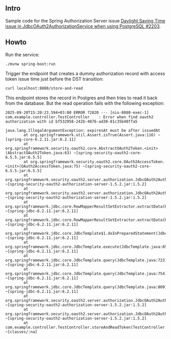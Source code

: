 ## Intro

Sample code for the Spring Authorization Server issue
[Daylight Saving Time issue in JdbcOAuth2AuthorizationService when using PostgreSQL #2203](https://github.com/spring-projects/spring-authorization-server/issues/2203).

## Howto

Run the service:

```
./mvnw spring-boot:run
```

Trigger the endpoint that creates a dummy authorization record with access token issue time
just before the DST transition:

```
curl localhost:8080/store-and-read
```

This endpoint stores the record in Postgres and then tries to read it back from the database. 
But the read operation fails with the following exception:

```
2025-09-20T15:20:23.594+03:00 ERROR 72820 --- [nio-8080-exec-1] com.example.controller.TestController    : Error when find oauth2 authorization with id bf532958-242b-4076-ad30-81c35b48ffa5

java.lang.IllegalArgumentException: expiresAt must be after issuedAt
        at org.springframework.util.Assert.isTrue(Assert.java:116) ~[spring-core-6.2.11.jar:6.2.11]
        at org.springframework.security.oauth2.core.AbstractOAuth2Token.<init>(AbstractOAuth2Token.java:63) ~[spring-security-oauth2-core-6.5.5.jar:6.5.5]
        at org.springframework.security.oauth2.core.OAuth2AccessToken.<init>(OAuth2AccessToken.java:75) ~[spring-security-oauth2-core-6.5.5.jar:6.5.5]
        at org.springframework.security.oauth2.server.authorization.JdbcOAuth2AuthorizationService$OAuth2AuthorizationRowMapper.mapRow(JdbcOAuth2AuthorizationService.java:548) ~[spring-security-oauth2-authorization-server-1.5.2.jar:1.5.2]
        at org.springframework.security.oauth2.server.authorization.JdbcOAuth2AuthorizationService$OAuth2AuthorizationRowMapper.mapRow(JdbcOAuth2AuthorizationService.java:465) ~[spring-security-oauth2-authorization-server-1.5.2.jar:1.5.2]
        at org.springframework.jdbc.core.RowMapperResultSetExtractor.extractData(RowMapperResultSetExtractor.java:94) ~[spring-jdbc-6.2.11.jar:6.2.11]
        at org.springframework.jdbc.core.RowMapperResultSetExtractor.extractData(RowMapperResultSetExtractor.java:61) ~[spring-jdbc-6.2.11.jar:6.2.11]
        at org.springframework.jdbc.core.JdbcTemplate$1.doInPreparedStatement(JdbcTemplate.java:733) ~[spring-jdbc-6.2.11.jar:6.2.11]
        at org.springframework.jdbc.core.JdbcTemplate.execute(JdbcTemplate.java:658) ~[spring-jdbc-6.2.11.jar:6.2.11]
        at org.springframework.jdbc.core.JdbcTemplate.query(JdbcTemplate.java:723) ~[spring-jdbc-6.2.11.jar:6.2.11]
        at org.springframework.jdbc.core.JdbcTemplate.query(JdbcTemplate.java:754) ~[spring-jdbc-6.2.11.jar:6.2.11]
        at org.springframework.jdbc.core.JdbcTemplate.query(JdbcTemplate.java:809) ~[spring-jdbc-6.2.11.jar:6.2.11]
        at org.springframework.security.oauth2.server.authorization.JdbcOAuth2AuthorizationService.findBy(JdbcOAuth2AuthorizationService.java:349) ~[spring-security-oauth2-authorization-server-1.5.2.jar:1.5.2]
        at org.springframework.security.oauth2.server.authorization.JdbcOAuth2AuthorizationService.findById(JdbcOAuth2AuthorizationService.java:296) ~[spring-security-oauth2-authorization-server-1.5.2.jar:1.5.2]
        at com.example.controller.TestController.storeAndReadToken(TestController.java:53) ~[classes/:na]
```
